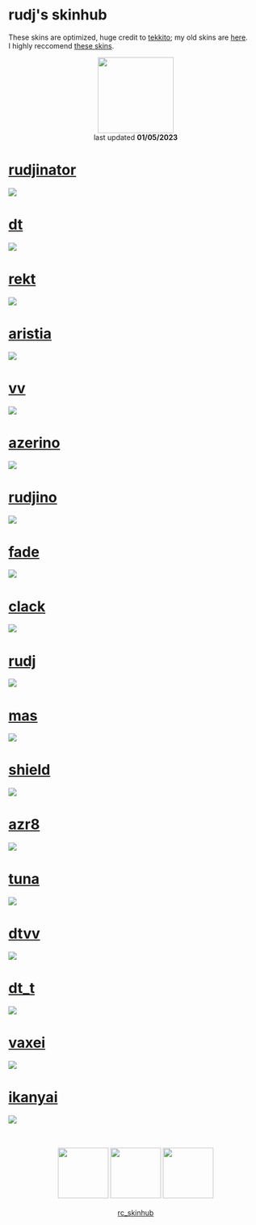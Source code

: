 # rudj's skinhub
These skins are optimized, huge credit to <a href="https://osu.ppy.sh/users/7075211">tekkito</a>; my old skins are <a href="rudj_old.md">here</a>.<br>
I highly reccomend <a href="https://github.com/malyszewski/malyszewski/blob/main/skiny.md">these skins</a>.
<p align="center">
<a href="https://osu.ppy.sh/users/11592896">
  <img src="https://a.ppy.sh/11592896"  
       width="150"
       height="150"></a>
<br>
last updated <b>01/05/2023</b>
</p>

# [rudjinator](https://github.com/ryancranie/skinhub/raw/tyfh/player/rudj/rudjinator.osk)
[![](https://i.imgur.com/QBHDRdy.png)](https://github.com/ryancranie/skinhub/raw/tyfh/player/rudj/rudjinator.osk)

# [dt](https://github.com/ryancranie/skinhub/raw/tyfh/player/rudj/dt.osk)
[![](https://i.imgur.com/vCR86qU.png)](https://github.com/ryancranie/skinhub/raw/tyfh/player/rudj/dt.osk)

# [rekt](https://github.com/ryancranie/skinhub/raw/tyfh/player/rudj/rekt.osk)
[![](https://i.imgur.com/zDWDiBB.png)](https://github.com/ryancranie/skinhub/raw/tyfh/player/rudj/rekt.osk)

# [aristia](https://github.com/ryancranie/skinhub/raw/tyfh/player/rudj/aristia.osk)
[![](https://i.imgur.com/4FN0a7x.png)](https://github.com/ryancranie/skinhub/raw/tyfh/player/rudj/aristia.osk)

# [vv](https://github.com/ryancranie/skinhub/raw//player/rudj/vv.osk)
[![](https://i.imgur.com/RlO4G2C.png)](https://github.com/ryancranie/skinhub/raw/tyfh/player/rudj/vv.osk)

# [azerino](https://github.com/ryancranie/skinhub/raw/tyfh/player/rudj/azerino.osk)
[![](https://i.imgur.com/X7NkxS8.png)](https://github.com/ryancranie/skinhub/raw/tyfh/player/rudj/azerino.osk)

# [rudjino](https://github.com/ryancranie/skinhub/raw/tyfh/player/rudj/rudjino.osk)
[![](https://i.imgur.com/qIsnuCb.png)](https://github.com/ryancranie/skinhub/raw/tyfh/player/rudj/rudjino.osk)

# [fade](https://github.com/ryancranie/skinhub/raw/tyfh/player/rudj/fade.osk)
[![](https://i.imgur.com/VrwcYSw.png)](https://github.com/ryancranie/skinhub/raw/tyfh/player/rudj/fade.osk)

# [clack](https://github.com/ryancranie/skinhub/raw/tyfh/player/rudj/clack.osk)
[![](https://i.imgur.com/HQFGGLZ.png)](https://github.com/ryancranie/skinhub/raw/tyfh/player/rudj/clack.osk)

# [rudj](https://github.com/ryancranie/skinhub/raw/tyfh/player/rudj/rudj.osk)
[![](https://i.imgur.com/FkSVBMi.png)](https://github.com/ryancranie/skinhub/raw/tyfh/player/rudj/rudj.osk)

# [mas](https://github.com/ryancranie/skinhub/raw/tyfh/player/rudj/mas.osk)
[![](https://i.imgur.com/rIX3HYB.png)](https://github.com/ryancranie/skinhub/raw/tyfh/player/rudj/mas.osk)

# [shield](https://github.com/ryancranie/skinhub/raw/tyfh/player/rudj/shield.osk)
[![](https://i.imgur.com/Fcb7lEx.png)](https://github.com/ryancranie/skinhub/raw/tyfh/player/rudj/shield.osk)

# [azr8](https://github.com/ryancranie/skinhub/raw/tyfh/player/rudj/azr8.osk)
[![](https://i.imgur.com/ohiBFQp.png)](https://github.com/ryancranie/skinhub/raw/tyfh/player/rudj/azr8.osk)

# [tuna](https://github.com/ryancranie/skinhub/raw/tyfh/player/rudj/tuna.osk)
[![](https://i.imgur.com/fGtwRO9.png)](https://github.com/ryancranie/skinhub/raw/tyfh/player/rudj/tuna.osk)

# [dtvv](https://github.com/ryancranie/skinhub/raw/tyfh/player/rudj/dtvv.osk)
[![](https://i.imgur.com/MjT5vF9.png)](https://github.com/ryancranie/skinhub/raw/tyfh/player/rudj/dtvv.osk)

# [dt_t](https://github.com/ryancranie/skinhub/raw/tyfh/player/rudj/dt_t.osk)
[![](https://i.imgur.com/jr53psY.png)](https://github.com/ryancranie/skinhub/raw/tyfh/player/rudj/dt_t.osk)

# [vaxei](https://github.com/ryancranie/skinhub/raw/tyfh/player/rudj/vaxei.osk)
[![](https://i.imgur.com/hIy9CLB.png)](https://github.com/ryancranie/skinhub/raw/tyfh/player/rudj/vaxei.osk)

# [ikanyai](https://github.com/ryancranie/skinhub/raw/tyfh/player/rudj/ikanyai.osk)
[![](https://i.imgur.com/bEKqFyw.png)](https://github.com/ryancranie/skinhub/raw/tyfh/player/rudj/ikanyai.osk)

<p align="center">
  <br></br>
  <a href="https://www.twitch.tv/rudj_">
  <img src="https://i.imgur.com/HM030lk.png" 
       width="100" 
       height="100"></a>
  <a href="https://www.youtube.com/channel/UCUFXZiWmZ9in66cgLsXi-xw">
  <img src="https://i.imgur.com/YWbDUUy.png"  
       width="100" 
       height="100"></a>
  <a href="https://twitter.com/rudj_">
  <img src="https://i.imgur.com/PUQ5uWf.png" 
       width="100" 
       height="100"></a>
  <br></br>
  <a href="https://github.com/ryancranie/skinhub">rc_skinhub</a>
 </p>



